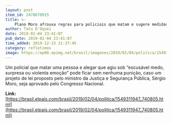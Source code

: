 ```yaml
---
layout: post
item_id: 2478670915
title: >-
    Plano Moro afrouxa regras para policiais que matam e sugere medidas que já foram barradas
author: Tatu D'Oquei
date: 2019-02-04 23:41:07
pub_date: 2019-02-04 23:41:07
time_added: 2019-12-23 21:37:45
category: refletimos
image: https://ep00.epimg.net/brasil/imagenes/2019/02/04/politica/1549311947_740805_1549312250_rrss_normal.jpg
---
```


Um policial que matar uma pessoa e alegar que agiu sob “escusável medo, surpresa ou violenta emoção” pode ficar sem nenhuma punição, caso um projeto de lei proposto pelo ministro da Justiça e Segurança Pública, Sérgio Moro, seja aprovado pelo Congresso Nacional.

**Link:** [https://brasil.elpais.com/brasil/2019/02/04/politica/1549311947_740805.html](https://brasil.elpais.com/brasil/2019/02/04/politica/1549311947_740805.html)

